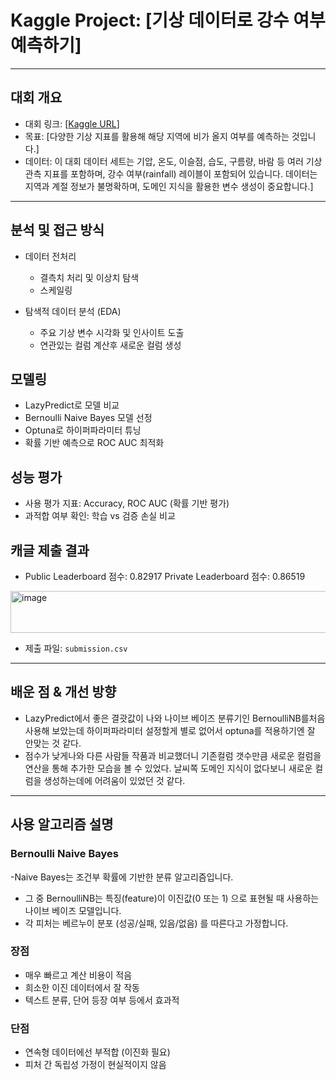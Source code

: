 #  Kaggle Project: [기상 데이터로 강수 여부 예측하기]
---

##  대회 개요
- 대회 링크: [[Kaggle URL](https://www.kaggle.com/competitions/playground-series-s5e3)]
- 목표: [다양한 기상 지표를 활용해 해당 지역에 비가 올지 여부를 예측하는 것입니다.]
- 데이터: 이 대회 데이터 세트는 기압, 온도, 이슬점, 습도, 구름량, 바람 등 여러 기상 관측 지표를 포함하며, 강수 여부(rainfall) 레이블이 포함되어 있습니다.
데이터는 지역과 계절 정보가 불명확하며, 도메인 지식을 활용한 변수 생성이 중요합니다.]
---

##  분석 및 접근 방식
- 데이터 전처리
  - 결측치 처리 및 이상치 탐색 
  - 스케일링
  
- 탐색적 데이터 분석 (EDA)
  - 주요 기상 변수 시각화 및 인사이트 도출
  - 연관있는 컬럼 계산후 새로운 컬럼 생성


##  모델링
- LazyPredict로 모델 비교
- Bernoulli Naive Bayes 모델 선정
- Optuna로 하이퍼파라미터 튜닝
- 확률 기반 예측으로 ROC AUC 최적화


##  성능 평가
- 사용 평가 지표: Accuracy, ROC AUC (확률 기반 평가)
- 과적합 여부 확인: 학습 vs 검증 손실 비교


##  캐글 제출 결과
- Public Leaderboard 점수: 0.82917
Private Leaderboard 점수: 0.86519
<img width="927" height="67" alt="image" src="https://github.com/user-attachments/assets/8c0ab012-cf80-4bd6-90e6-d8e0a7a2b649" />


- 제출 파일: `submission.csv`
---

##  배운 점 & 개선 방향
- LazyPredict에서 좋은 결괏값이 나와 나이브 베이즈 분류기인 BernoulliNB를처음 사용해 보았는데 하이퍼파라미터 설정할게 별로
없어서 optuna를 적용하기엔 잘 안맞는 것 같다. 
- 점수가 낮게나와 다른 사람들 작품과 비교했더니 기존컬럼 갯수만큼 새로운 컬럼을 연산을 통해 추가한 모습을 
볼 수 있었다. 날씨쪽 도메인 지식이 없다보니 새로운 컬럼을 생성하는데에 어려움이 있었던 것 같다.
---

## 사용 알고리즘 설명
### Bernoulli Naive Bayes
-Naive Bayes는 조건부 확률에 기반한 분류 알고리즘입니다.
- 그 중 BernoulliNB는 특징(feature)이 이진값(0 또는 1) 으로 표현될 때 사용하는 나이브 베이즈 모델입니다.
- 각 피처는 베르누이 분포 (성공/실패, 있음/없음) 를 따른다고 가정합니다.


### 장점
- 매우 빠르고 계산 비용이 적음
- 희소한 이진 데이터에서 잘 작동
- 텍스트 분류, 단어 등장 여부 등에서 효과적

### 단점
- 연속형 데이터에선 부적합 (이진화 필요)
- 피처 간 독립성 가정이 현실적이지 않음
